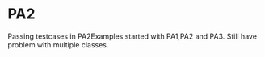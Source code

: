 # PA2
Passing testcases in PA2Examples started with PA1,PA2 and PA3. Still have problem with multiple classes.
